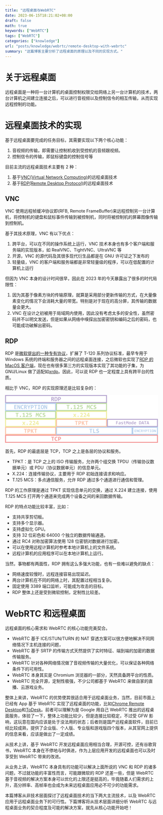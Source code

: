 ```yaml
---
title: "远程桌面与WebRTC"
date: 2023-06-15T18:21:02+08:00
draft: false
math: true
keywords: ["WebRTC"]
tags: ["WebRTC"]
categories: ["knowledge"]
url: "posts/knowledge/webrtc/remote-desktop-with-webrtc"
summary: "这篇博客主要分析了远程桌面的原理以及不同的实现方式。"
---
```


# 关于远程桌面

远程桌面是一种将一台计算机的桌面控制权限交给网络上另一台计算机的技术，两台计算机之间建立连接之后，可以进行音视频以及控制信令的相互传输，从而实现远程控制的功能。

# 远程桌面技术的实现

基于远程桌面要完成的任务目标，其需要实现以下两个核心功能：

1. 音视频的传输，即需要让控制机收到受控机的音频跟视频。
2. 控制信令的传输，即鼠标键盘的控制信号等

目前主流的远程桌面技术主要有 2 种：

1. 基于[VNC(Virtual Network Computing)](https://en.wikipedia.org/wiki/Virtual_Network_Computing)的远程桌面技术
2. 基于[RDP(Remote Desktop Protocol)](https://en.wikipedia.org/wiki/Remote_Desktop_Protocol)的远程桌面技术

## VNC

VNC 使用远程帧缓冲协议即(RFB, Remote FrameBuffer)来远程控制另一台计算机，将控制机的键盘和鼠标事件传输到被控制机，同时将被控制机的屏幕图像传输到控制机。

基于其技术原理，VNC 有以下优点：

1. 跨平台，可以在不同的操作系统上运行，VNC 技术本身也有多个客户端和服务端的实现版本，如 RealVNC、TightVNC、UltraVNC 等
2. 开源，VNC 的源代码及其很多现代衍生品都是在 GNU 许可证之下发布的
3. 轻量级，VNC 的客户端和服务端都是非常轻量级的程序，可以在低配置的计算机上运行

但因为 VNC 本身的设计时间很早，因此在 2023 年的今天暴露出了很多的时代局限性：

1. 因为其基于像素方块的传输原理，就算是采用部分更新传输的方式，在大量像素变化的情况下会消耗大量的带宽。特别是对于现在的高分屏，其传输的数据量会更大。
2. VNC 在设计之初被用于局域网内使用，因此没有考虑太多的安全性，虽然密码并不以明文发送，但是如果从网络中嗅探出加密密钥和编码之后的密码，也可能成功破解出密码。

## RDP

RDP 是[微软提出的一种专有协议](https://learn.microsoft.com/en-us/troubleshoot/windows-server/remote/understanding-remote-desktop-protocol)，扩展了 T-120 系列协议标准，最早专用于 Windows 系统的终端和服务器之间的远程桌面连接，之后微软也实现了[RDP 的 MacOS 客户端](https://learn.microsoft.com/en-us/windows-server/remote/remote-desktop-services/clients/remote-desktop-mac)，现在也有很多第三方的实现版本实现了其功能的子集，为 GNU/Linux 做了适配如[xrdp](https://github.com/neutrinolabs/xrdp)。因此，可以说 RDP 也一定程度上具有跨平台的性质。

相比于 VNC，RDP 的实现原理还是比较复杂的：

![rdp协议或标准](https://raw.githubusercontent.com/ayamir/blog-imgs/main/131.png)

首先，RDP 的最底层是 TCP，TCP 之上是各层的协议和服务。

- TPKT：是 TCP 之上的 ISO 传输服务，允许两个组交换 TPDU（传输协议数据单元）或 PDU（协议数据单元）的信息单元。
- X.224：连接传输协议，主要用于 RDP 初始连接请求和响应。
- T.125 MCS：多点通信服务，允许 RDP 通过多个通道进行通信和管理。

RDP 的工作原理是通过 TPKT 实现信息单元的交换，通过 X.224 建立连接，使用 T.125 MCS 打开两个通道来完成两个设备之间的来回数据传输。

RDP 的特点功能比较丰富，比如：

- 支持共享剪切板。
- 支持多个显示器。
- 支持虚拟化 GPU。
- 支持 32 位彩色和 64000 个独立的数据传输通道。
- 通过 RC4 对称加密算法使用 128 位密钥对数据进行加密。
- 可以在使用远程计算机时参考本地计算机上的文件系统。
- 远程计算机的应用程序可以在本地计算机上运行。

当然，事物都有两面性，RDP 拥有这么多强大功能，也有一些难以避免的缺点：

- 网络速度较慢时，远程连接容易出现延迟。
- 两台计算机在不同的网络上时，其配置过程相当复杂。
- 固定使用 3389 端口监听，可能成为攻击的目标。
- RDP 整体上还是受到微软控制，定制性比较差。

# WebRTC 和远程桌面

远程桌面的核心需求和 WebRTC 的核心功能完美契合。

- WebRTC 基于 ICE/STUN/TURN 的 NAT 穿透方案可以很方便地解决不同网络情况下主机连接的问题，
- WebRTC 基于 SRTP 的传输方式天然提供了实时特征、端到端的加密的数据传输服务。
- WebRTC 针对各种网络情况做了音视频传输的大量优化，可以保证各种网络条件下的可用性。
- WebRTC 本身其实是 Chromium 浏览器的一部分，天然具备跨平台的性质。
- WebRTC 完全开源，定制性极强，不少公司都基于 WebRTC 来做自家的直播、云游戏业务。

整体上来讲，WebRTC 的优势使其很适合用于远程桌面业务，当然，目前市面上已经有 App 基于 WebRTC 实现了远程桌面的功能，比如[Chrome Remote Desktop](https://en.wikipedia.org/wiki/Chrome_Remote_Desktop)和[ToDesk](https://www.todesk.com/)。前者可以理解为是 Google 用自己 WebRTC 推出的远程桌面服务，体验了一下，整体上功能比较少，但是连接比较稳定，不过受 GFW 影响，这玩意在国内应该是处于没法用的状态；后者则是国产远程桌面软件，目前已经比较成熟，提供了企业版、个人版、专业版和游戏版四个版本，从其官网上提供的信息来看，应该是做出了一定成绩。

从技术上讲，基于 WebRTC 开发远程桌面应用相当合理，开源可控，还有谷歌背书，WebRTC 本身在不停地与时俱进，作为上层应用开发的远程桌面也可以及时享受到 WebRTC 带来的改进。

从业务上讲，WebRTC 本身具有的功能可以解决上面所说的 VNC 和 RDP 的诸多问题，不过就功能的丰富性而言，可能跟微软的 RDP 还差一些，但是 WebRTC 基于音视频的解决方案本身可以优化的上限还是挺高的，毕竟随着人们需求的上升，高分辨率、高帧率也会成为未来远程桌面应用必不可少的功能需求。

本篇博客从非技术层面探讨了远程桌面技术的当下两大主流技术，以及 WebRTC 应用于远程桌面业务下的可行性。下篇博客将从技术层面详细分析 WebRTC 与远程桌面业务的契合程度及可能的解决方案，就先从核心功能开始吧！
